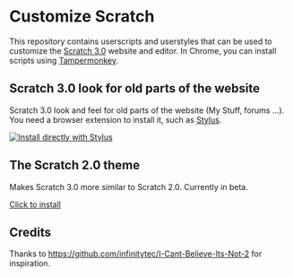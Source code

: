 # Customize Scratch

This repository contains userscripts and userstyles that can be used to customize the [Scratch 3.0](https://scratch.mit.edu/) website and editor. In Chrome, you can install scripts using [Tampermonkey](https://www.tampermonkey.net/).

## Scratch 3.0 look for old parts of the website

Scratch 3.0 look and feel for old parts of the website (My Stuff, forums ...). You need a browser extension to install it, such as [Stylus](https://chrome.google.com/webstore/detail/stylus/clngdbkpkpeebahjckkjfobafhncgmne).

[![Install directly with Stylus](https://img.shields.io/badge/Install%20directly%20with-Stylus-00adad.svg)](https://raw.githubusercontent.com/mxmou/customize-scratch/master/scratchr2.user.css)

## The Scratch 2.0 theme

Makes Scratch 3.0 more similar to Scratch 2.0. Currently in beta.

[Click to install](https://github.com/mxmou/customize-scratch/raw/master/scratch2Theme.user.js)

## Credits

Thanks to https://github.com/infinitytec/I-Cant-Believe-Its-Not-2 for inspiration.
